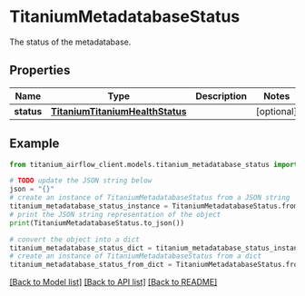 # TitaniumMetadatabaseStatus

The status of the metadatabase.

## Properties

Name | Type | Description | Notes
------------ | ------------- | ------------- | -------------
**status** | [**TitaniumTitaniumHealthStatus**](TitaniumHealthStatus.md) |  | [optional] 

## Example

```python
from titanium_airflow_client.models.titanium_metadatabase_status import TitaniumMetadatabaseStatus

# TODO update the JSON string below
json = "{}"
# create an instance of TitaniumMetadatabaseStatus from a JSON string
titanium_metadatabase_status_instance = TitaniumMetadatabaseStatus.from_json(json)
# print the JSON string representation of the object
print(TitaniumMetadatabaseStatus.to_json())

# convert the object into a dict
titanium_metadatabase_status_dict = titanium_metadatabase_status_instance.to_dict()
# create an instance of TitaniumMetadatabaseStatus from a dict
titanium_metadatabase_status_from_dict = TitaniumMetadatabaseStatus.from_dict(titanium_metadatabase_status_dict)
```
[[Back to Model list]](../README.md#documentation-for-models) [[Back to API list]](../README.md#documentation-for-api-endpoints) [[Back to README]](../README.md)


